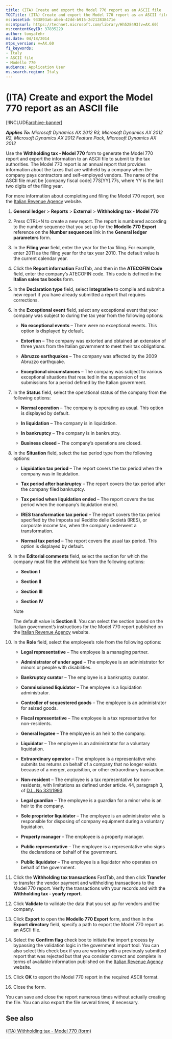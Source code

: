 ```yaml
---
title: (ITA) Create and export the Model 770 report as an ASCII file
TOCTitle: (ITA) Create and export the Model 770 report as an ASCII file
ms:assetid: 933893a6-abeb-42dd-b915-2d212838471e
ms:mtpsurl: https://technet.microsoft.com/library/Hh528493(v=AX.60)
ms:contentKeyID: 37835229
author: tonyafehr
ms.date: 04/18/2014
mtps_version: v=AX.60
f1_keywords:
- Italy
- ASCII file
- Modello 770
audience: Application User
ms.search.region: Italy
---
```


# (ITA) Create and export the Model 770 report as an ASCII file 


[!INCLUDE[archive-banner](includes/archive-banner.md)]


_**Applies To:** Microsoft Dynamics AX 2012 R3, Microsoft Dynamics AX 2012 R2, Microsoft Dynamics AX 2012 Feature Pack, Microsoft Dynamics AX 2012_

Use the **Withholding tax - Model 770** form to generate the Model 770 report and export the information to an ASCII file to submit to the tax authorities. The Model 770 report is an annual report that provides information about the taxes that are withheld by a company when the company pays contractors and self-employed vendors. The name of the ASCII file must be \[company fiscal code\] 77S\[YY\].77s, where YY is the last two digits of the filing year.

For more information about completing and filing the Model 770 report, see the [Italian Revenue Agency](http://www.agenziaentrate.gov.it/wps/wcm/connect/nsilib/nsi/strumenti/modelli/modelli+di+dichiarazione+2010/770_2010+semplificato/) website.

1.  **General ledger** \> **Reports** \> **External** \> **Withholding tax - Model 770**

2.  Press CTRL+N to create a new report. The report is numbered according to the number sequence that you set up for the **Modello 770 Export** reference on the **Number sequences** link in the **General ledger parameters** form.

3.  In the **Filing year** field, enter the year for the tax filing. For example, enter 2011 as the filing year for the tax year 2010. The default value is the current calendar year.

4.  Click the **Report information** FastTab, and then in the **ATECOFIN Code** field, enter the company’s ATECOFIN code. This code is defined in the **Italian sales tax books** form.

5.  In the **Declaration type** field, select **Integrative** to compile and submit a new report if you have already submitted a report that requires corrections.

6.  In the **Exceptional event** field, select any exceptional event that your company was subject to during the tax year from the following options:
    
      - **No exceptional events** – There were no exceptional events. This option is displayed by default.
    
      - **Extortion** – The company was extorted and obtained an extension of three years from the Italian government to meet their tax obligations.
    
      - **Abruzzo earthquakes** – The company was affected by the 2009 Abruzzo earthquake.
    
      - **Exceptional circumstances** – The company was subject to various exceptional situations that resulted in the suspension of tax submissions for a period defined by the Italian government.

7.  In the **Status** field, select the operational status of the company from the following options:
    
      - **Normal operation** – The company is operating as usual. This option is displayed by default.
    
      - **In liquidation** – The company is in liquidation.
    
      - **In bankruptcy** – The company is in bankruptcy.
    
      - **Business closed** – The company’s operations are closed.

8.  In the **Situation** field, select the tax period type from the following options:
    
      - **Liquidation tax period** – The report covers the tax period when the company was in liquidation.
    
      - **Tax period after bankruptcy** – The report covers the tax period after the company filed bankruptcy.
    
      - **Tax period when liquidation ended** – The report covers the tax period when the company’s liquidation ended.
    
      - **IRES transformation tax period** – The report covers the tax period specified by the Imposta sul Reddito delle Società (IRES), or corporate income tax, when the company underwent a transformation.
    
      - **Normal tax period** – The report covers the usual tax period. This option is displayed by default.

9.  In the **Editorial comments** field, select the section for which the company must file the withheld tax from the following options:
    
      - **Section I**
    
      - **Section II**
    
      - **Section III**
    
      - **Section IV**
    

    > [!NOTE]
    > <P>The default value is <STRONG>Section II</STRONG>. You can select the section based on the Italian government’s instructions for the Model 770 report published on the <A href="http://www.agenziaentrate.gov.it/wps/wcm/connect/nsilib/nsi/strumenti/modelli/modelli+di+dichiarazione+2010/770_2010+semplificato/">Italian Revenue Agency</A> website.</P>



10. In the **Role** field, select the employee’s role from the following options:
    
      - **Legal representative** – The employee is a managing partner.
    
      - **Administrator of under aged** – The employee is an administrator for minors or people with disabilities.
    
      - **Bankruptcy curator** – The employee is a bankruptcy curator.
    
      - **Commissioned liquidator** – The employee is a liquidation administrator.
    
      - **Controller of sequestered goods** – The employee is an administrator for seized goods.
    
      - **Fiscal representative** – The employee is a tax representative for non-residents.
    
      - **General legatee** – The employee is an heir to the company.
    
      - **Liquidator** – The employee is an administrator for a voluntary liquidation.
    
      - **Extraordinary operator** – The employee is a representative who submits tax returns on behalf of a company that no longer exists because of a merger, acquisition, or other extraordinary transaction.
    
      - **Non-resident** – The employee is a tax representative for non-residents, with limitations as defined under article. 44, paragraph 3, of [D.L. No 331/1993](http://www.agenziaentrate.gov.it/wps/wcm/connect/nsilib/nsi/strumenti/studi+di+settore/normativa+prassi+e+giurisprudenza/leggi%2c+decreti+e+provvedimenti/archivio+leggi+provv+studi+settore/anni+precedenti+1999+-+1993/studi+di+settore+-+prime+norme).
    
      - **Legal guardian** – The employee is a guardian for a minor who is an heir to the company.
    
      - **Sole proprietor liquidator** – The employee is an administrator who is responsible for disposing of company equipment during a voluntary liquidation.
    
      - **Property manager** – The employee is a property manager.
    
      - **Public representative** – The employee is a representative who signs the declarations on behalf of the government.
    
      - **Public liquidator** – The employee is a liquidator who operates on behalf of the government.

11. Click the **Withholding tax transactions** FastTab, and then click **Transfer** to transfer the vendor payment and withholding transactions to the Model 770 report. Verify the transactions with your records and with the **Withholding tax - yearly report**.

12. Click **Validate** to validate the data that you set up for vendors and the company.

13. Click **Export** to open the **Modello 770 Export** form, and then in the **Export directory** field, specify a path to export the Model 770 report as an ASCII file.

14. Select the **Confirm flag** check box to initiate the import process by bypassing the validation logic in the government import tool. You can also select this check box if you are working with a previously submitted report that was rejected but that you consider correct and complete in terms of available information published on the [Italian Revenue Agency](http://www.agenziaentrate.gov.it/wps/wcm/connect/nsilib/nsi/strumenti/modelli/modelli+di+dichiarazione+2010/770_2010+semplificato/) website.

15. Click **OK** to export the Model 770 report in the required ASCII format.

16. Close the form.

You can save and close the report numerous times without actually creating the file. You can also export the file several times, if necessary.

## See also

[(ITA) Withholding tax - Model 770 (form)](https://technet.microsoft.com/library/hh706143\(v=ax.60\))

  


